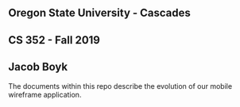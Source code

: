 ## Oregon State University - Cascades
## CS 352 - Fall 2019
## Jacob Boyk

The documents within this repo describe the evolution of our mobile wireframe application.
